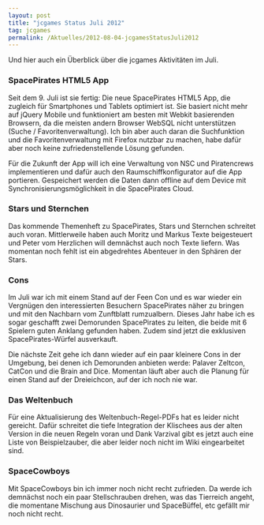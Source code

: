 ```yaml
---
layout: post
title: "jcgames Status Juli 2012"
tag: jcgames
permalink: /Aktuelles/2012-08-04-jcgamesStatusJuli2012
---
```


Und hier auch ein Überblick über die jcgames Aktivitäten im Juli.

### SpacePirates HTML5 App

Seit dem 9. Juli ist sie fertig: Die neue SpacePirates HTML5 App, die zugleich für Smartphones und Tablets optimiert ist. Sie basiert nicht mehr auf jQuery Mobile und funktioniert am besten mit Webkit basierenden Browsern, da die meisten andern Browser WebSQL nicht unterstützen (Suche / Favoritenverwaltung). Ich bin aber auch daran die Suchfunktion und die Favoritenverwaltung mit Firefox nutzbar zu machen, habe dafür aber noch keine zufriedenstellende Lösung gefunden.

Für die Zukunft der App will ich eine Verwaltung von NSC und Piratencrews implementieren und dafür auch den Raumschiffkonfigurator auf die App portieren. Gespeichert werden die Daten dann offline auf dem Device mit Synchronisierungsmöglichkeit in die SpacePirates Cloud.

### Stars und Sternchen

Das kommende Themenheft zu SpacePirates, Stars und Sternchen schreitet auch voran. Mittlerweile haben auch Moritz und Markus Texte beigesteuert und Peter vom Herzlichen will demnächst auch noch Texte liefern. Was momentan noch fehlt ist ein abgedrehtes Abenteuer in den Sphären der Stars.

### Cons

Im Juli war ich mit einem Stand auf der Feen Con und es war wieder ein Vergnügen den interessierten Besuchern SpacePirates näher zu bringen und mit den Nachbarn vom Zunftblatt rumzualbern. Dieses Jahr habe ich es sogar geschafft zwei Demorunden SpacePirates zu leiten, die beide mit 6 Spielern guten Anklang gefunden haben. Zudem sind jetzt die exklusiven SpacePirates-Würfel ausverkauft.

Die nächste Zeit gehe ich dann wieder auf ein paar kleinere Cons in der Umgebung, bei denen ich Demorunden anbieten werde: Palaver Zeltcon, CatCon und die Brain and Dice. Momentan läuft aber auch die Planung für einen Stand auf der Dreieichcon, auf der ich noch nie war.

### Das Weltenbuch

Für eine Aktualisierung des Weltenbuch-Regel-PDFs hat es leider nicht gereicht. Dafür schreitet die tiefe Integration der Klischees aus der alten Version in die neuen Regeln voran und Dank Varzival gibt es jetzt auch eine Liste von Beispielzauber, die aber leider noch nicht im Wiki eingearbeitet sind.

### SpaceCowboys

Mit SpaceCowboys bin ich immer noch nicht recht zufrieden. Da werde ich demnächst noch ein paar Stellschrauben drehen, was das Tierreich angeht, die momentane Mischung aus Dinosaurier und SpaceBüffel, etc gefällt mir noch nicht recht.
